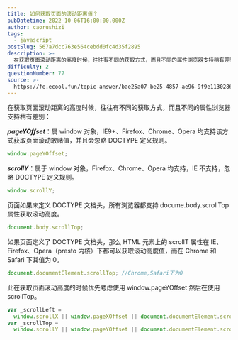 ```yaml
---
title: 如何获取页面的滚动距离值？
pubDatetime: 2022-10-06T16:00:00.000Z
author: caorushizi
tags:
  - javascript
postSlug: 567a7dcc763e564cebdd0fc4d35f2895
description: >-
  在获取页面滚动距离的高度时候，往往有不同的获取方式，而且不同的属性浏览器支持稍有差别：_**pageYOffset**_：属window对象，IE9+、Firefox、Chrome、Opera均支持该
difficulty: 2
questionNumber: 77
source: >-
  https://fe.ecool.fun/topic-answer/bae25a07-be25-4857-ae96-9f9e1130286e?orderBy=updateTime&order=desc&tagId=10
---
```


在获取页面滚动距离的高度时候，往往有不同的获取方式，而且不同的属性浏览器支持稍有差别：

_**pageYOffset**_：属 window 对象，IE9+、Firefox、Chrome、Opera 均支持该方式获取页面滚动敢赌值，并且会忽略 DOCTYPE 定义规则。

```javascript
window.pageYOffset;
```

_**scrollY**_：属于 window 对象，Firefox、Chrome、Opera 均支持，IE 不支持，忽略 DOCTYPE 定义规则。

```javascript
window.scrollY;
```

页面如果未定义 DOCTYPE 文档头，所有浏览器都支持 docume.body.scrollTop 属性获取滚动高度。

```javascript
document.body.scrollTop;
```

如果页面定义了 DOCTYPE 文档头，那么 HTML 元素上的 scrollT 属性在 IE、Firefox、Opera（presto 内核）下都可以获取滚动高度值，而在 Chrome 和 Safari 下其值为 0。

```javascript
document.documentElement.scrollTop; //Chrome,Safari下为0
```

此在获取页面滚动高度的时候优先考虑使用 window.pageYOffset 然后在使用 scrollTop。

```javascript
var _scrollLeft =
  window.scrollX || window.pageXOffset || document.documentElement.scrollLeft;
var _scrollTop =
  window.scrollY || window.pageYOffset || document.documentElement.scrollTop;
```
